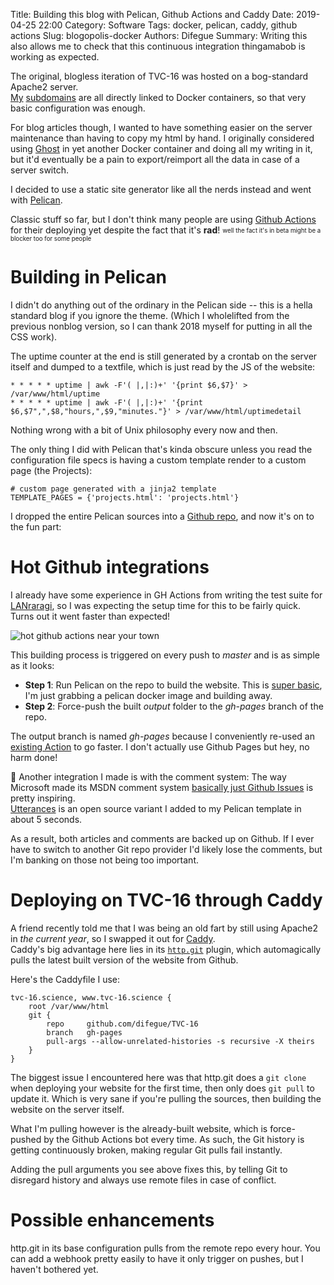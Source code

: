 Title: Building this blog with Pelican, Github Actions and Caddy
Date: 2019-04-25 22:00
Category: Software
Tags: docker, pelican, caddy, github actions
Slug: blogopolis-docker
Authors: Difegue
Summary: Writing this also allows me to check that this continuous integration thingamabob is working as expected.

The original, blogless iteration of TVC-16 was hosted on a bog-standard Apache2 server.  
[My](https://lrr.tvc-16.science) [subdomains](https://diy.tvc-16.science) are all directly linked to Docker containers, so that very basic configuration was enough.  

For blog articles though, I wanted to have something easier on the server maintenance than having to copy my html by hand. I originally considered using [Ghost](https://ghost.org/) in yet another Docker container and doing all my writing in it, but it'd eventually be a pain to export/reimport all the data in case of a server switch.  

I decided to use a static site generator like all the nerds instead and went with [Pelican](https://blog.getpelican.com/).

Classic stuff so far, but I don't think many people are using [Github Actions](https://github.com/features/actions/) for their deploying yet despite the fact that it's **rad**! <sub><sup>well the fact it's in beta might be a blocker too for some people</sup></sub>

# Building in Pelican
I didn't do anything out of the ordinary in the Pelican side -- this is a hella standard blog if you ignore the theme. (Which I wholelifted from the previous nonblog version, so I can thank 2018 myself for putting in all the CSS work).  

The uptime counter at the end is still generated by a crontab on the server itself and dumped to a textfile, which is just read by the JS of the website:

~~~~
* * * * * uptime | awk -F'( |,|:)+' '{print $6,$7}' > /var/www/html/uptime
* * * * * uptime | awk -F'( |,|:)+' '{print $6,$7",",$8,"hours,",$9,"minutes."}' > /var/www/html/uptimedetail
~~~~
Nothing wrong with a bit of Unix philosophy every now and then.  

The only thing I did with Pelican that's kinda obscure unless you read the configuration file specs is having a custom template render to a custom page (the Projects):

~~~~
# custom page generated with a jinja2 template
TEMPLATE_PAGES = {'projects.html': 'projects.html'}
~~~~

I dropped the entire Pelican sources into a [Github repo](https://github.com/Difegue/TVC-16), and now it's on to the fun part:

# Hot Github integrations

I already have some experience in GH Actions from writing the test suite for [LANraragi](https://github.com/Difegue/LANraragi), so I was expecting the setup time for this to be fairly quick. Turns out it went faster than expected!  

![hot github actions near your town]({static}/images/tvc-16-actions.png)  

This building process is triggered on every push to _master_ and is as simple as it looks:

* **Step 1**: Run Pelican on the repo to build the website. This is [super basic](https://github.com/Difegue/TVC-16/tree/master/.github/action-pelican), I'm just grabbing a pelican docker image and building away.
* **Step 2**: Force-push the built _output_ folder to the _gh-pages_ branch of the repo.

The output branch is named _gh-pages_ because I conveniently re-used an [existing Action](https://github.com/JasonEtco/push-to-gh-pages) to go faster. I don't actually use Github Pages but hey, no harm done!

🔮 Another integration I made is with the comment system: The way Microsoft made its MSDN comment system [basically just Github Issues](https://docs.microsoft.com/en-us/teamblog/a-new-feedback-system-is-coming-to-docs) is pretty inspiring.  
[Utterances](https://utteranc.es/) is an open source variant I added to my Pelican template in about 5 seconds.  

As a result, both articles and comments are backed up on Github. If I ever have to switch to another Git repo provider I'd likely lose the comments, but I'm banking on those not being too important.

# Deploying on TVC-16 through Caddy

A friend recently told me that I was being an old fart by still using Apache2 in _the current year_, so I swapped it out for [Caddy](https://caddyserver.com/).  
Caddy's big advantage here lies in its [`http.git`](https://caddyserver.com/docs/http.git) plugin, which automagically pulls the latest built version of the website from Github.  

Here's the Caddyfile I use:

~~~~
tvc-16.science, www.tvc-16.science {
    root /var/www/html
    git {
        repo     github.com/difegue/TVC-16
	    branch   gh-pages
        pull-args --allow-unrelated-histories -s recursive -X theirs
    }
}
~~~~

The biggest issue I encountered here was that http.git does a `git clone` when deploying your website for the first time, then only does `git pull` to update it. Which is very sane if you're pulling the sources, then building the website on the server itself.  

What I'm pulling however is the already-built website, which is force-pushed by the Github Actions bot every time. As such, the Git history is getting continuously broken, making regular Git pulls fail instantly.

Adding the pull arguments you see above fixes this, by telling Git to disregard history and always use remote files in case of conflict.

# Possible enhancements

http.git in its base configuration pulls from the remote repo every hour. You can add a webhook pretty easily to have it only trigger on pushes, but I haven't bothered yet.  


